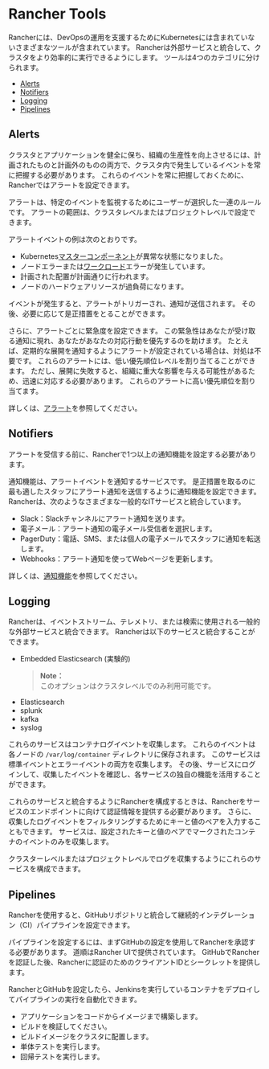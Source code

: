 # Rancher Tools

Rancherには、DevOpsの運用を支援するためにKubernetesには含まれていないさまざまなツールが含まれています。
Rancherは外部サービスと統合して、クラスタをより効率的に実行できるようにします。
ツールは4つのカテゴリに分けられます。

- [Alerts](https://rancher.com/docs/rancher/v2.x/en/tools/#alerts)
- [Notifiers](https://rancher.com/docs/rancher/v2.x/en/tools/#notifiers)
- [Logging](https://rancher.com/docs/rancher/v2.x/en/tools/#logging)
- [Pipelines](https://rancher.com/docs/rancher/v2.x/en/tools/#pipelines)

## Alerts

クラスタとアプリケーションを健全に保ち、組織の生産性を向上させるには、計画されたものと計画外のものの両方で、クラスタ内で発生しているイベントを常に把握する必要があります。
これらのイベントを常に把握しておくために、Rancherではアラートを設定できます。

アラートは、特定のイベントを監視するためにユーザーが選択した一連のルールです。
アラートの範囲は、クラスタレベルまたはプロジェクトレベルで設定できます。

アラートイベントの例は次のとおりです。

- Kubernetes[マスターコンポーネント](https://rancher.com/docs/rancher/v2.x/en/cluster-provisioning/#kubernetes-cluster-node-components)が異常な状態になりました。
- ノードエラーまたは[ワークロード](https://rancher.com/docs/rancher/v2.x/en/k8s-in-rancher/workloads/)エラーが発生しています。
- 計画された配置が計画通りに行われます。
- ノードのハードウェアリソースが過負荷になります。

イベントが発生すると、アラートがトリガーされ、通知が送信されます。 その後、必要に応じて是正措置をとることができます。

さらに、アラートごとに緊急度を設定できます。
この緊急性はあなたが受け取る通知に現れ、あなたがあなたの対応行動を優先するのを助けます。
たとえば、定期的な展開を通知するようにアラートが設定されている場合は、対処は不要です。
これらのアラートには、低い優先順位レベルを割り当てることができます。
ただし、展開に失敗すると、組織に重大な影響を与える可能性があるため、迅速に対応する必要があります。
これらのアラートに高い優先順位を割り当てます。

詳しくは、[アラート](https://rancher.com/docs/rancher/v2.x/en/tools/notifiers-and-alerts/#alerts)を参照してください。

## Notifiers

アラートを受信する前に、Rancherで1つ以上の通知機能を設定する必要があります。

通知機能は、アラートイベントを通知するサービスです。
是正措置を取るのに最も適したスタッフにアラート通知を送信するように通知機能を設定できます。
Rancherは、次のようなさまざまな一般的なITサービスと統合しています。

- Slack：Slackチャンネルにアラート通知を送ります。
- 電子メール：アラート通知の電子メール受信者を選択します。
- PagerDuty：電話、SMS、または個人の電子メールでスタッフに通知を転送します。
- Webhooks：アラート通知を使ってWebページを更新します。

詳しくは、[通知機能](https://rancher.com/docs/rancher/v2.x/en/tools/notifiers-and-alerts/#notifiers)を参照してください。

## Logging

Rancherは、イベントストリーム、テレメトリ、または検索に使用される一般的な外部サービスと統合できます。
Rancherは以下のサービスと統合することができます。

- Embedded Elasticsearch (実験的)
    > **Note：**  
    > このオプションはクラスタレベルでのみ利用可能です。
- Elasticsearch
- splunk
- kafka
- syslog

これらのサービスはコンテナログイベントを収集します。
これらのイベントは各ノードの `/var/log/container` ディレクトリに保存されます。
このサービスは標準イベントとエラーイベントの両方を収集します。
その後、サービスにログインして、収集したイベントを確認し、各サービスの独自の機能を活用することができます。

これらのサービスと統合するようにRancherを構成するときは、Rancherをサービスのエンドポイントに向けて認証情報を提供する必要があります。
さらに、収集したログイベントをフィルタリングするためにキーと値のペアを入力することもできます。
サービスは、設定されたキーと値のペアでマークされたコンテナのイベントのみを収集します。

クラスターレベルまたはプロジェクトレベルでログを収集するようにこれらのサービスを構成できます。

## Pipelines

Rancherを使用すると、GitHubリポジトリと統合して継続的インテグレーション（CI）パイプラインを設定できます。

パイプラインを設定するには、まずGitHubの設定を使用してRancherを承認する必要があります。
道順はRancher UIで提供されています。
GitHubでRancherを認証した後、Rancherに認証のためのクライアントIDとシークレットを提供します。

RancherとGitHubを設定したら、Jenkinsを実行しているコンテナをデプロイしてパイプラインの実行を自動化できます。

- アプリケーションをコードからイメージまで構築します。
- ビルドを検証してください。
- ビルドイメージをクラスタに配置します。
- 単体テストを実行します。
- 回帰テストを実行します。

